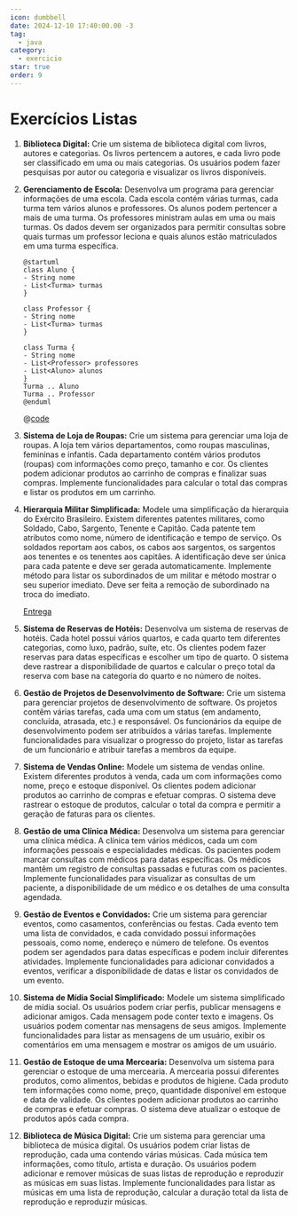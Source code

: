 ```yaml
---
icon: dumbbell
date: 2024-12-10 17:40:00.00 -3
tag:
  - java
category:
  - exercicio
star: true
order: 9
---
```


# Exercícios Listas

1. **Biblioteca Digital:**
   Crie um sistema de biblioteca digital com livros, autores e categorias. Os livros pertencem a autores, e cada livro pode ser classificado em uma ou mais categorias. Os usuários podem fazer pesquisas por autor ou categoria e visualizar os livros disponíveis.

1. **Gerenciamento de Escola:**
   Desenvolva um programa para gerenciar informações de uma escola. Cada escola contém várias turmas, cada turma tem vários alunos e professores. Os alunos podem pertencer a mais de uma turma. Os professores ministram aulas em uma ou mais turmas. Os dados devem ser organizados para permitir consultas sobre quais turmas um professor leciona e quais alunos estão matriculados em uma turma específica.


   ```plantuml
   @startuml
   class Aluno {
   - String nome
   - List<Turma> turmas
   }

   class Professor {
   - String nome
   - List<Turma> turmas
   }

   class Turma {
   - String nome
   - List<Professor> professores
   - List<Aluno> alunos
   }
   Turma .. Aluno
   Turma .. Professor
   @enduml

   ```

   
   @[code](../code/exercicioListas/turmas/Escola.java)

   <div style="display:none">
     
   
   ::: details 
   

   @[code](../code/exercicioListas/turmas/Turma.java)

   @[code](../code/exercicioListas/turmas/Aluno.java)

   @[code](../code/exercicioListas/turmas/Professor.java)

   ::: 
  
   </div>
  
1. **Sistema de Loja de Roupas:**
   Crie um sistema para gerenciar uma loja de roupas. A loja tem vários departamentos, como roupas masculinas, femininas e infantis. Cada departamento contém vários produtos (roupas) com informações como preço, tamanho e cor. Os clientes podem adicionar produtos ao carrinho de compras e finalizar suas compras. Implemente funcionalidades para calcular o total das compras e listar os produtos em um carrinho.

1. **Hierarquia Militar Simplificada:**
   Modele uma simplificação da hierarquia do Exército Brasileiro. Existem diferentes patentes militares, como Soldado, Cabo, Sargento, Tenente e Capitão. Cada patente tem atributos como nome, número de identificação e tempo de serviço. Os soldados reportam aos cabos, os cabos aos sargentos, os sargentos aos tenentes e os tenentes aos capitães. A identificação deve ser única para cada patente e deve ser gerada automaticamente. Implemente método para listar os subordinados de um militar e método mostrar o seu superior imediato. Deve ser feita a  remoção de subordinado na troca do imediato.
   
   [Entrega](https://classroom.github.com/a/8icZff1l)

1. **Sistema de Reservas de Hotéis:**
   Desenvolva um sistema de reservas de hotéis. Cada hotel possui vários quartos, e cada quarto tem diferentes categorias, como luxo, padrão, suíte, etc. Os clientes podem fazer reservas para datas específicas e escolher um tipo de quarto. O sistema deve rastrear a disponibilidade de quartos e calcular o preço total da reserva com base na categoria do quarto e no número de noites.

1. **Gestão de Projetos de Desenvolvimento de Software:**
   Crie um sistema para gerenciar projetos de desenvolvimento de software. Os projetos contêm várias tarefas, cada uma com um status (em andamento, concluída, atrasada, etc.) e responsável. Os funcionários da equipe de desenvolvimento podem ser atribuídos a várias tarefas. Implemente funcionalidades para visualizar o progresso do projeto, listar as tarefas de um funcionário e atribuir tarefas a membros da equipe.

1. **Sistema de Vendas Online:**
   Modele um sistema de vendas online. Existem diferentes produtos à venda, cada um com informações como nome, preço e estoque disponível. Os clientes podem adicionar produtos ao carrinho de compras e efetuar compras. O sistema deve rastrear o estoque de produtos, calcular o total da compra e permitir a geração de faturas para os clientes.

1. **Gestão de uma Clínica Médica:**
   Desenvolva um sistema para gerenciar uma clínica médica. A clínica tem vários médicos, cada um com informações pessoais e especialidades médicas. Os pacientes podem marcar consultas com médicos para datas específicas. Os médicos mantêm um registro de consultas passadas e futuras com os pacientes. Implemente funcionalidades para visualizar as consultas de um paciente, a disponibilidade de um médico e os detalhes de uma consulta agendada.

1. **Gestão de Eventos e Convidados:**
   Crie um sistema para gerenciar eventos, como casamentos, conferências ou festas. Cada evento tem uma lista de convidados, e cada convidado possui informações pessoais, como nome, endereço e número de telefone. Os eventos podem ser agendados para datas específicas e podem incluir diferentes atividades. Implemente funcionalidades para adicionar convidados a eventos, verificar a disponibilidade de datas e listar os convidados de um evento.

1. **Sistema de Mídia Social Simplificado:**
    Modele um sistema simplificado de mídia social. Os usuários podem criar perfis, publicar mensagens e adicionar amigos. Cada mensagem pode conter texto e imagens. Os usuários podem comentar nas mensagens de seus amigos. Implemente funcionalidades para listar as mensagens de um usuário, exibir os comentários em uma mensagem e mostrar os amigos de um usuário.

1. **Gestão de Estoque de uma Mercearia:**
    Desenvolva um sistema para gerenciar o estoque de uma mercearia. A mercearia possui diferentes produtos, como alimentos, bebidas e produtos de higiene. Cada produto tem informações como nome, preço, quantidade disponível em estoque e data de validade. Os clientes podem adicionar produtos ao carrinho de compras e efetuar compras. O sistema deve atualizar o estoque de produtos após cada compra.

1. **Biblioteca de Música Digital:**
    Crie um sistema para gerenciar uma biblioteca de música digital. Os usuários podem criar listas de reprodução, cada uma contendo várias músicas. Cada música tem informações, como título, artista e duração. Os usuários podem adicionar e remover músicas de suas listas de reprodução e reproduzir as músicas em suas listas. Implemente funcionalidades para listar as músicas em uma lista de reprodução, calcular a duração total da lista de reprodução e reproduzir músicas.


